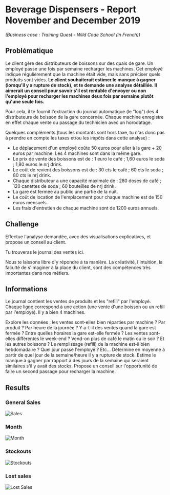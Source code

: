 # Beverage Dispensers - Report November and December 2019

*(Business case : Training Quest - Wild Code School (in French))*

## Problématique

Le client gère des distributeurs de boissons sur des quais de gare. Un employé passe une fois par semaine recharger les machines. Cet employé indique régulièrement que la machine était vide, mais sans préciser quels produits sont vides. **Le client souhaiterait estimer le manque à gagner (lorsqu'il y a rupture de stock), et te demande une analyse détaillée. Il aimerait un conseil pour savoir s'il est rentable d'envoyer ou non l'employé pour recharger les machines deux fois par semaine plutôt qu'une seule fois.**

Pour cela, il te fournit l'extraction du journal automatique (le "log") des 4 distributeurs de boisson de la gare concernée. Chaque machine enregistre en effet chaque vente ou passage du technicien avec un horodatage.

Quelques compléments (tous les montants sont hors taxe, tu n'as donc pas à prendre en compte les taxes et/ou les impôts dans cette analyse) :

- Le déplacement d'un employé coûte 50 euros pour aller à la gare + 20 euros par machine. Les 4 machines sont dans la même gare.
- Le prix de vente des boissons est de : 1 euro le café ; 1,60 euros le soda ; 1,80 euros le nrj drink.
- Le coût de revient des boissons est de : 30 cts le café ; 60 cts le soda ; 80 cts le nrj drink.
- Chaque distributeur a une capacité maximale de : 280 doses de café ; 120 canettes de soda ; 60 bouteilles de nrj drink.
- La gare est fermée au public une partie de la nuit.
- Le coût de location de l'emplacement pour chaque machine est de 150 euros mensuels.
- Les frais d'entretien de chaque machine sont de 1200 euros annuels.

## Challenge

Effectue l'analyse demandée, avec des visualisations explicatives, et propose un conseil au client.

Tu trouveras le journal des ventes ici.

Nous te laissons libre d'y répondre à ta manière. La créativité, l'intuition, la faculté de s'imaginer à la place du client, sont des compétences très importantes dans nos métiers.

## Informations

Le journal contient les ventes de produits et les "refill" par l'employé. Chaque ligne correspond à une action (une vente d'une boisson ou un refill par l'employé). Il y a bien 4 machines.

Explore les données : les ventes sont-elles bien réparties par machine ? Par produit ? Par heure de la journée ? Y a-t-il des ventes quand la gare est fermée ? Entre quelles horaires la gare est-elle fermée ? Les ventes sont-elles différentes le week-end ? Vend-on plus de café le matin ou le soir ? Et les autres boissons ? Le remplissage (refill) de la machine est-il bien hebdomadaire ? Quel jour passe l'employé ? Etc... Détermine en moyenne à partir de quel jour de la semaine/heure il y a rupture de stock. Estime le manque à gagner par rapport à des jours de la semaine qui seraient similaires s'il y avait des stocks. Propose un conseil sur l'opportunité de faire un second passage pour recharger la machine.

## Results

### General Sales

![Sales](https://github.com/Laetitia-Deken/Beverage-Dispensers_Report-November-and-December-2019/blob/bb0b207dcc2c2463f8e01576eb74d7749eeed51a/Beverage%20Dispensers%20-%20Report%20November%20and%20December%202019%20(sales).png "Sales")

### Month

![Month](https://github.com/Laetitia-Deken/Beverage-Dispensers_Report-November-and-December-2019/blob/bb0b207dcc2c2463f8e01576eb74d7749eeed51a/Beverage%20Dispensers%20-%20Report%20November%20and%20December%202019%20(month).png "Month")

### Stockouts

![Stockouts](https://github.com/Laetitia-Deken/Beverage-Dispensers_Report-November-and-December-2019/blob/bb0b207dcc2c2463f8e01576eb74d7749eeed51a/Beverage%20Dispensers%20-%20Report%20November%20and%20December%202019%20(stockouts).png "Stockouts")

### Lost sales

![Lost Sales](https://github.com/Laetitia-Deken/Beverage-Dispensers_Report-November-and-December-2019/blob/bb0b207dcc2c2463f8e01576eb74d7749eeed51a/Beverage%20Dispensers%20-%20Report%20November%20and%20December%202019%20(lost%20sales).png "Lost Sales")

